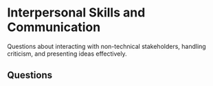 # Interpersonal Skills and Communication

Questions about interacting with non-technical stakeholders, handling criticism, and presenting ideas effectively.

## Questions
